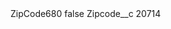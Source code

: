 <?xml version="1.0" encoding="UTF-8"?>
<CustomMetadata xmlns="http://soap.sforce.com/2006/04/metadata" xmlns:xsi="http://www.w3.org/2001/XMLSchema-instance" xmlns:xsd="http://www.w3.org/2001/XMLSchema">
    <label>ZipCode680</label>
    <protected>false</protected>
    <values>
        <field>Zipcode__c</field>
        <value xsi:type="xsd:string">20714</value>
    </values>
</CustomMetadata>
